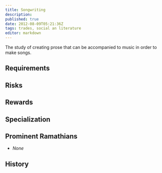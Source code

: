 ```yaml
---
title: Songwriting
description:
published: true
date: 2012-08-09T05:21:36Z
tags: trades, social an literature
editor: markdown
---
```


The study of creating prose that can be accompanied to music in order to make songs.

## Requirements

## Risks

## Rewards

## Specialization

## Prominent Ramathians

- *None*

## History

